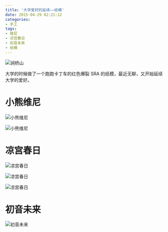 ```yaml
---
title: '大学爱好的延续——纸模'
date: 2015-04-29 02:21:12
categories:
- 手工
tags:
- 维尼
- 凉宫春日
- 初音未来
- 纸模
---
```


![涧桥山](/post-images/da-xue-ai-hao-de-yan-xu-zhi-mo.jpg)

大学的时候做了一个跑跑卡丁车的红色爆裂 SRA 的纸模，最近无聊，又开始延续大学的爱好。

<!-- more -->

# 小熊维尼

![小熊维尼](/post-images/1560678711971.jpg)

![小熊维尼](/post-images/1560678773526.jpg)

# 凉宫春日

![凉宫春日](/post-images/1560678740728.jpg)

![凉宫春日](/post-images/1560678753147.jpg)

![凉宫春日](/post-images/1560678762229.jpg)

# 初音未来

![初音未来](/post-images/1560678794883.jpg)
